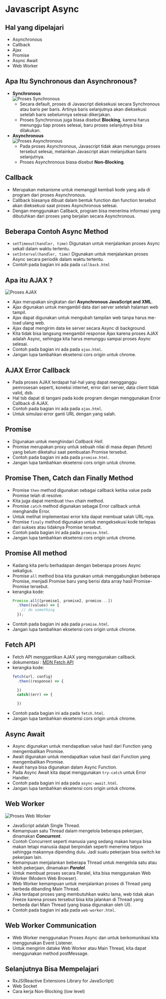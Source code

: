 # Javascript Async

## Hal yang dipelajari
- Asynchronous
- Callback
- Ajax
- Promise
- Async Await
- Web Worker

## Apa Itu Synchronous dan Asynchronous?
- **Synchronous**  
  ![Proses Synchronous](./images/proses-synchronous.png)
  - Secara default, proses di Javascript dieksekusi secara Synchronous atau baris per baris. Artinya baris selanjutnya akan dieksekusi setelah baris sebelumnya selesai dikerjakan.
  - Proses Synchronous juga biasa disebut **Blocking**, karena harus menunggu tiap proses selesai, baru proses selanjutnya bisa dilakukan.
- **Asynchronous**  
  ![Proses Asynchronous](./images/proses-asynchronous.png)
  - Pada proses Asynchronous, Javascript tidak akan menunggu proses tersebut selesai, melainkan Javascript akan melanjutkan baris selanjutnya.
  - Proses Asynchronous biasa disebut **Non-Blocking**.

## Callback
- Merupakan mekanisme untuk memanggil kembali kode yang ada di program dari proses Asynchronous.
- Callback biasanya dibuat dalam bentuk function dan function tersebut akan dieksekusi saat proses Asynchronous selesai.
- Dengan menggunakan Callback, program bisa menerima informasi yang dibutuhkan dari proses yang berjalan secara Asynchronous.

## Beberapa Contoh Async Method
- `setTimeout(handler, time)`
  Digunakan untuk menjalankan proses Async sekali dalam waktu tertentu.
- `setInterval(handler, time)`
  Digunakan untuk menjalankan proses Async secara periodik dalam waktu tertentu.
- Contoh pada bagian ini ada pada `callback.html`

## Apa itu AJAX ?
![Proses AJAX](./images/proses-ajax.png)
- Ajax merupakan singkatan dari **Asynchronous JavaScript and XML**.
- Ajax digunakan untuk mengambil data dari server setelah halaman web tampil.
- Ajax dapat digunakan untuk mengubah tampilan web tanpa harus me-load ulang web.
- Ajax dapat mengirim data ke server secara Async di background.
- Kita tidak bisa langsung mengambil response Ajax karena proses AJAX adalah Async, sehingga kita harus menunggu sampai proses Async selesai.
- Contoh pada bagian ini ada pada `ajax.html`.
- Jangan lupa tambahkan eksetensi cors origin untuk chrome.

## AJAX Error Callback
- Pada proses AJAX terdapat hal-hal yang dapat mengganggu pemrosesan seperti, koneksi internet, error dari server, data client tidak valid, dsb.
- Hal tsb dapat di tangani pada kode program dengan menggunakan Error Callback di AJAX.
- Contoh pada bagian ini ada pada `ajax.html`.
- Untuk simulasi error ganti URL dengan yang salah.

## Promise
- Digunakan untuk menghindari *Callback Hell*.
- Promise merupakan proxy untuk sebuah nilai di masa depan (feture) yang belum diketahui saat pembuatan Promise tersebut.
- Contoh pada bagian ini ada pada `promise.html`.
- Jangan lupa tambahkan eksetensi cors origin untuk chrome.

## Promise Then, Catch dan Finally Method
- Promise `then` method digunakan sebagai callback ketika value pada Promise telah di resolve.
- Kita juga dapat membuat `then` chain method.
- Promise `catch` method digunakan sebagai Error callback untuk menghandle Error.
- Untuk melihat implementasi error kita dapat membuat salah URL-nya.
- Promise `finaly` method digunakan untuk mengeksekusi kode terlepas dari sukses atau tidaknya Promise tersebut.
- Contoh pada bagian ini ada pada `promise.html`.
- Jangan lupa tambahkan eksetensi cors origin untuk chrome.

## Promise All method
- Kadang kita perlu berhadapan dengan beberapa proses Async sekaligus.
- Promise `all` method bisa kita gunakan untuk menggabungkan beberapa Promise, menjadi Promise baru yang berisi data array hasil Promise-Promise tersebut.
- kerangka kode:
    ```js
    Promise.all([promise1, promise2, promise...])
      .then((values) => {
        // do something
      });
    ```
- Contoh pada bagian ini ada pada `promise.html`.
- Jangan lupa tambahkan eksetensi cors origin untuk chrome.

## Fetch API
- Fetch API menggantikan AJAX yang menggunakan callback.
- dokumentasi : [MDN Fetch API](https://developer.mozilla.org/en-US/docs/Web/API/Fetch_API/Using_Fetch)
- kerangka kode:
    ```js
    fetch(url, config)
      .then((response) => {

      })
      catch((err) => {

      })
    ```
- Contoh pada bagian ini ada pada `fetch.html`.
- Jangan lupa tambahkan eksetensi cors origin untuk chrome.

## Async Await
- Async digunakan untuk mendapatkan value hasil dari Function yang mengembalikan Promise.
- Await digunakan untuk mendapatkan value hasil dari Function yang mengembalikan Promise.
- Await hanya bisa digunakan dalam Async Function.
- Pada Async Await kita dapat menggunakan `try-catch` untuk Error Handler.
- Contoh pada bagian ini ada pada `async-await.html`.
- Jangan lupa tambahkan eksetensi cors origin untuk chrome.

## Web Worker
![Proses Web Worker](./images/proses-web-worker.png)

- JavaScript adalah Single Thread.
- Kemampuan satu Thread dalam mengelola beberapa pekerjaan, dinamakan ***Concurrent***.
- Contoh Concurrent seperti manusia yang sedang makan hanya bisa makan tetapi manusia dapat berpindah seperti menerima telpon sehingga makannya dipending dulu. Jadi suatu pekerjaan bisa switch ke pekerjaan lain.
- Kemampuan menjalankan beberapa Thread untuk mengelola satu atau lebih pekerjaan, dinamakan ***Paralel***.
- Untuk membuat proses secara Paralel, kita bisa menggunakan Web Worker (Modern Web Browser).
- Web Worker kemampuan untuk menjalankan proses di Thread yang berbeda dibanding Main Thread.
- Jika terdapat proses yang membutuhkan waktu lama, web tidak akan Freeze karena proses tersebut bisa kita jalankan di Thread yang berbeda dari Main Thread (yang biasa digunakan oleh UI).
- Contoh pada bagian ini ada pada `web-worker.html`.

## Web Worker Communication
- Web Worker menggunakan Proses Async dan untuk berkomunikasi kita menggunakan Event Listener.
- Untuk mengirim datake Web Worker atau Main Thread, kita dapat menggunakan method postMessage.

## Selanjutnya Bisa Mempelajari
- RxJS(Reactive Extensions Library for JavaScriipt)
- Web Socket
- Cara kerja Non-Blocking (low level)
